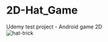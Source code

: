 # 2D-Hat_Game
 Udemy test project - Android game 2D
 </br>
 ![hat-trick](https://user-images.githubusercontent.com/13722768/201545342-40d3b9cb-f6d2-4b52-8b75-eea940289594.jpg)
